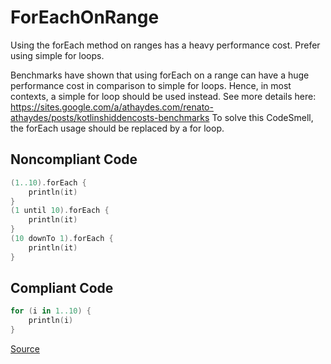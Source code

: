 # ForEachOnRange

Using the forEach method on ranges has a heavy performance cost. Prefer using simple for loops.

Benchmarks have shown that using forEach on a range can have a huge performance cost in comparison to
simple for loops. Hence, in most contexts, a simple for loop should be used instead.
See more details here: https://sites.google.com/a/athaydes.com/renato-athaydes/posts/kotlinshiddencosts-benchmarks
To solve this CodeSmell, the forEach usage should be replaced by a for loop.

## Noncompliant Code

```kotlin
(1..10).forEach {
    println(it)
}
(1 until 10).forEach {
    println(it)
}
(10 downTo 1).forEach {
    println(it)
}
```
## Compliant Code

```kotlin
for (i in 1..10) {
    println(i)
}
```

[Source](https://detekt.dev/docs/rules/performance#foreachonrange)
